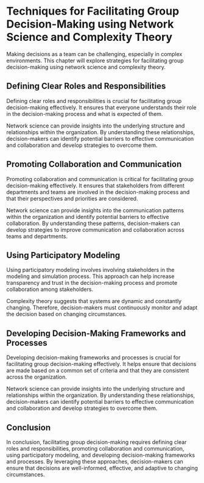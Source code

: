 Techniques for Facilitating Group Decision-Making using Network Science and Complexity Theory
====================================================================================================================================

Making decisions as a team can be challenging, especially in complex environments. This chapter will explore strategies for facilitating group decision-making using network science and complexity theory.

Defining Clear Roles and Responsibilities
-----------------------------------------

Defining clear roles and responsibilities is crucial for facilitating group decision-making effectively. It ensures that everyone understands their role in the decision-making process and what is expected of them.

Network science can provide insights into the underlying structure and relationships within the organization. By understanding these relationships, decision-makers can identify potential barriers to effective communication and collaboration and develop strategies to overcome them.

Promoting Collaboration and Communication
-----------------------------------------

Promoting collaboration and communication is critical for facilitating group decision-making effectively. It ensures that stakeholders from different departments and teams are involved in the decision-making process and that their perspectives and priorities are considered.

Network science can provide insights into the communication patterns within the organization and identify potential barriers to effective collaboration. By understanding these patterns, decision-makers can develop strategies to improve communication and collaboration across teams and departments.

Using Participatory Modeling
----------------------------

Using participatory modeling involves involving stakeholders in the modeling and simulation process. This approach can help increase transparency and trust in the decision-making process and promote collaboration among stakeholders.

Complexity theory suggests that systems are dynamic and constantly changing. Therefore, decision-makers must continuously monitor and adapt the decision based on changing circumstances.

Developing Decision-Making Frameworks and Processes
---------------------------------------------------

Developing decision-making frameworks and processes is crucial for facilitating group decision-making effectively. It helps ensure that decisions are made based on a common set of criteria and that they are consistent across the organization.

Network science can provide insights into the underlying structure and relationships within the organization. By understanding these relationships, decision-makers can identify potential barriers to effective communication and collaboration and develop strategies to overcome them.

Conclusion
----------

In conclusion, facilitating group decision-making requires defining clear roles and responsibilities, promoting collaboration and communication, using participatory modeling, and developing decision-making frameworks and processes. By leveraging these approaches, decision-makers can ensure that decisions are well-informed, effective, and adaptive to changing circumstances.
